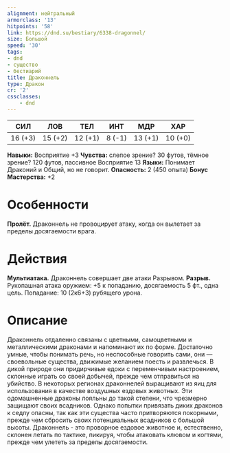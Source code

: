 ```yaml
---
alignment: нейтральный
armorclass: '13'
hitpoints: '58'
link: https://dnd.su/bestiary/6338-dragonnel/
size: Большой
speed: '30'
tags:
- dnd
- существо
- бестиарий
title: Драконнель
type: Дракон
cr: '2'
cssclasses:
    - dnd
---
```



| СИЛ | ЛОВ | ТЕЛ | ИНТ | МДР | ХАР |
|---|---|---|---|---|---|
| 16 (+3) | 15 (+2) | 12 (+1) | 8 (-1) | 13 (+1) | 10 (+0) |
**Навыки:** Восприятие +3
**Чувства:** слепое зрение? 30 футов, тёмное зрение? 120 футов, пассивное Восприятие 13
**Языки:** Понимает Драконий и Общий, но не говорит.
**Опасность:** 2 (450 опыта)
**Бонус Мастерства:** +2


# Особенности
**Пролёт.** Драконнель не провоцирует атаку, когда он вылетает за пределы досягаемости врага.


# Действия
**Мультиатака.** Драконнель совершает две атаки Разрывом.
**Разрыв.** Рукопашная атака оружием: +5 к попаданию, досягаемость 5 фт., одна цель. Попадание: 10 (2к6+3) рубящего урона.


# Описание
Драконнель отдаленно связаны с цветными, самоцветными и металлическими драконами и напоминают их по форме. Достаточно умные, чтобы понимать речь, но неспособные говорить сами, они — своевольные существа, движимые желанием поесть и развлечься. В дикой природе они придирчивые едоки с переменчивым настроением, склонные играть со своей добычей, прежде чем отправиться на убийство. В некоторых регионах драконнелей выращивают из яиц для использования в качестве воздушных ездовых животных. Эти одомашненные драконы лояльны до такой степени, что чрезмерно защищают своих всадников. Однако попытки привязать диких драконов к седлу опасны, так как эти существа часто притворяются покорными, прежде чем сбросить своих потенциальных всадников с большой высоты. Драконнель - это проворное ездовое животное и, естественно, склонен летать по тактике, пикируя, чтобы атаковать клювом и когтями, прежде чем улететь за пределы досягаемости.